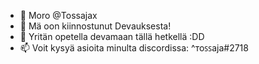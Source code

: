 - 👋 Moro @Tossajax
- 👀 Mä oon kiinnostunut Devauksesta!
- 🌱 Yritän opetella devamaan tällä hetkellä :DD
- 📫 Voit kysyä asioita minulta discordissa: ^ᴛoꜱꜱaja#2718
